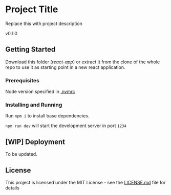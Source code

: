 # Project Title

Replace this with project description

v0.1.0

## Getting Started

Download this folder (_react-app_) or extract it from the clone of the whole repo to use it as starting point in a new react application.

### Prerequisites

Node version specified in [.nvmrc](.nvmrc)

### Installing and Running

Run `npm i` to install base dependencies.

`npm run dev` will start the development server in port `1234`

## [WIP] Deployment

To be updated.

## License

This project is licensed under the MIT License - see the [LICENSE.md](LICENSE.md) file for details
